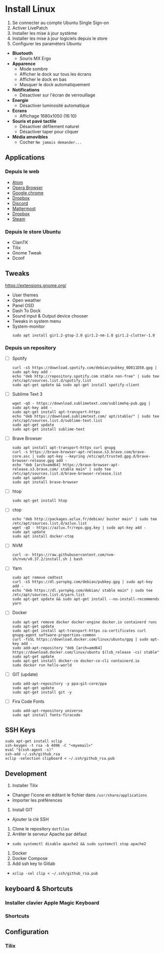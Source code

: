 # Install Linux

1. Se connecter au compte Ubuntu Single Sign-on
1. Activer LivePatch
1. Installer les mise à jour système
1. Installer les mise à jour logiciels depuis le store
1. Configurer les paramèters Ubuntu
  - **Bluetooth**
    - Souris MX Ergo
  - **Apparence**
    - Mode sombre
    - Afficher le dock sur tous les écrans
    - Afficher le dock en bas
    - Masquer le dock automatiquement
  - **Notifications**
    - Désactiver sur l'écran de verrouillage
  - **Energie**
    - Désactiver luminosité automatique
  - **Ecrans**
    - Affichage 1680x1050 (16:10)
  - **Souris et pavé tactile**
    - Désactiver défilement naturel
    - Désactiver taper pour cliquer
  - **Média amovibles**
    - Cocher `Ne jamais demander...`

## Applications

### Depuis le web

- [Atom](https://atom.io/)
- [Opera Browser](https://www.opera.com/fr/download)
- [Google chrome](https://www.google.com/chrome/)
- [Dropbox](https://www.dropbox.com/fr/install-linux) 
- [Discord](https://discord.com/)
- [Mattermost](https://docs.mattermost.com/install/desktop.html?src=dl#linux)
- [Dropbox](https://www.dropbox.com/fr/install-linux)
- [Steam](https://store.steampowered.com/about/)

### Depuis le store Ubuntu

- ClamTK
- Tilix
- Gnome Tweak
- Dconf

## Tweaks

https://extensions.gnome.org/

- User themes
- Open weather
- Panel OSD
- Dash To Dock
- Sound input & Output device chooser
- Tweaks in system menu
- System-monitor
  ```
  sudo apt install gir1.2-gtop-2.0 gir1.2-nm-1.0 gir1.2-clutter-1.0
  ```

### Depuis un repository

- [ ] Spotify
  ```
  curl -sS https://download.spotify.com/debian/pubkey_0D811D58.gpg | sudo apt-key add -
  echo "deb http://repository.spotify.com stable non-free" | sudo tee /etc/apt/sources.list.d/spotify.list
  sudo apt-get update && sudo apt-get install spotify-client
  ``` 

- [ ] Sublime Text 3
  ```
  wget -qO - https://download.sublimetext.com/sublimehq-pub.gpg | sudo apt-key add -
  sudo apt-get install apt-transport-https
  echo "deb https://download.sublimetext.com/ apt/stable/" | sudo tee /etc/apt/sources.list.d/sublime-text.list
  sudo apt-get update
  sudo apt-get install sublime-text
  ```

- [ ] Brave Browser
  ```
  sudo apt install apt-transport-https curl gnupg
  curl -s https://brave-browser-apt-release.s3.brave.com/brave-core.asc | sudo apt-key --keyring /etc/apt/trusted.gpg.d/brave-browser-release.gpg add -
  echo "deb [arch=amd64] https://brave-browser-apt-release.s3.brave.com/ stable main" | sudo tee /etc/apt/sources.list.d/brave-browser-release.list
  sudo apt update
  sudo apt install brave-browser
  ```
  
- [ ] htop
  ```
  sudo apt-get install htop
  ```
  
- [ ] ctop
  ```
  echo "deb http://packages.azlux.fr/debian/ buster main" | sudo tee /etc/apt/sources.list.d/azlux.list
  wget -qO - https://azlux.fr/repo.gpg.key | sudo apt-key add -
  sudo apt update
  sudo apt install docker-ctop
  ```
  
- [ ] NVM
  ```
  curl -o- https://raw.githubusercontent.com/nvm-sh/nvm/v0.37.2/install.sh | bash
  ```

- [ ] Yarn
  ```
  sudo apt remove cmdtest
  curl -sS https://dl.yarnpkg.com/debian/pubkey.gpg | sudo apt-key add -
  echo "deb https://dl.yarnpkg.com/debian/ stable main" | sudo tee /etc/apt/sources.list.d/yarn.list
  sudo apt-get update && sudo apt-get install --no-install-recommends yarn
  ```
  
- [ ] Docker
  ```
  sudo apt-get remove docker docker-engine docker.io containerd runc
  sudo apt-get update
  sudo apt-get install apt-transport-https ca-certificates curl gnupg-agent software-properties-common
  curl -fsSL https://download.docker.com/linux/ubuntu/gpg | sudo apt-key add -
  sudo add-apt-repository "deb [arch=amd64] https://download.docker.com/linux/ubuntu $(lsb_release -cs) stable"
  sudo apt-get update
  sudo apt-get install docker-ce docker-ce-cli containerd.io
  sudo docker run hello-world
  ``` 

- [ ] GIT (update)
  ```
  sudo add-apt-repository -y ppa:git-core/ppa
  sudo apt-get update
  sudo apt-get install git -y
  ```

- [ ] Fira Code Fonts
  ```
  sudo add-apt-repository universe
  sudo apt install fonts-firacode
  ```
  
## SSH Keys

```
sudo apt-get install xclip
ssh-keygen -t rsa -b 4096 -C "<myemail>"
eval "$(ssh-agent -s)"
ssh-add ~/.ssh/github_rsa
xclip -selection clipboard < ~/.ssh/github_rsa.pub
```

## Development

1. Installer Tilix
  - Changer l'icone en éditant le fichier dans `/usr/share/applications`
  - Importer les préférences
1. Install GIT
  - Ajouter la clé SSH
1. Clone le repository `dotfiles`
1. Arrêter le serveur Apache par défaut
  - `sudo systemctl disable apache2 && sudo systemctl stop apache2`
1. Docker
1. Docker Compose
1. Add ssh key to Gitlab
  - `xclip -sel clip < ~/.ssh/github_rsa.pub`
  
## keyboard & Shortcuts

### Installer clavier Apple Magic Keyboard

### Shortcuts

## Configuration

### Tilix
